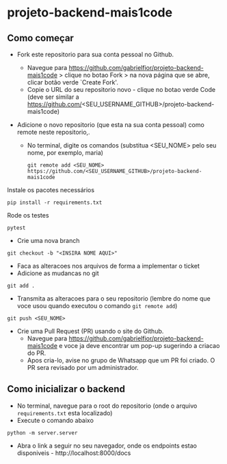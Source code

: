 # projeto-backend-mais1code

## Como começar

- Fork este repositorio para sua conta pessoal no Github.
    - Navegue para https://github.com/gabrielfior/projeto-backend-mais1code > clique no botao Fork > na nova página que se abre, clicar botão verde `Create Fork'.
    - Copie o URL do seu repositorio novo - clique no botao verde Code (deve ser similar a https://github.com/<SEU_USERNAME_GITHUB>/projeto-backend-mais1code)

- Adicione o novo repositorio (que esta na sua conta pessoal) como remote neste repositorio,.
  - No terminal, digite os comandos (substitua <SEU_NOME> pelo seu nome, por exemplo, maria)
    ```commandline
    git remote add <SEU_NOME> https://github.com/<SEU_USERNAME_GITHUB>/projeto-backend-mais1code
    ```

Instale os pacotes necessários

```
pip install -r requirements.txt
```

Rode os testes
```
pytest
```

- Crie uma nova branch
```commandline
git checkout -b "<INSIRA NOME AQUI>"
```
- Faca as alteracoes nos arquivos de forma a implementar o ticket
- Adicione as mudancas no git
```commandline
git add .
```
- Transmita as alteracoes para o seu repositorio (lembre do nome que voce usou quando executou o comando `git remote add`)
```commandline
git push <SEU_NOME>
```
- Crie uma Pull Request (PR) usando o site do Github.
  - Navegue para https://github.com/gabrielfior/projeto-backend-mais1code e voce ja deve encontrar um pop-up sugerindo a criacao do PR.
  - Apos cria-lo, avise no grupo de Whatsapp que um PR foi criado. O PR sera revisado por um administrador.

## Como inicializar o backend

- No terminal, navegue para o root do repositorio (onde o arquivo `requirements.txt` esta localizado)
- Execute o comando abaixo
```
python -m server.server
```
- Abra o link a seguir no seu navegador, onde os endpoints estao disponiveis - http://localhost:8000/docs